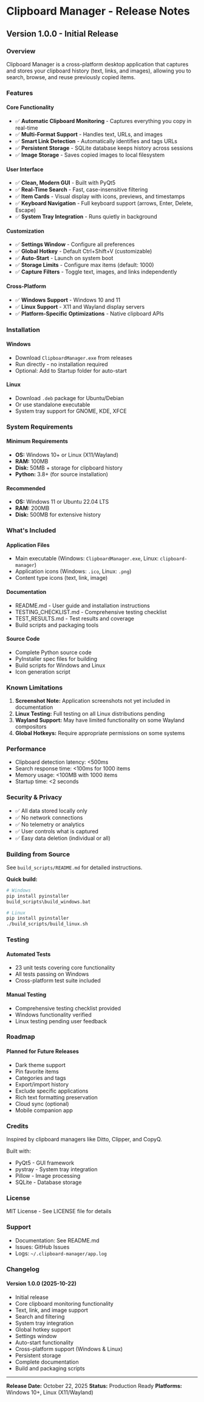 # Clipboard Manager - Release Notes

## Version 1.0.0 - Initial Release

### Overview

Clipboard Manager is a cross-platform desktop application that captures and stores your clipboard history (text, links, and images), allowing you to search, browse, and reuse previously copied items.

### Features

#### Core Functionality
- ✅ **Automatic Clipboard Monitoring** - Captures everything you copy in real-time
- ✅ **Multi-Format Support** - Handles text, URLs, and images
- ✅ **Smart Link Detection** - Automatically identifies and tags URLs
- ✅ **Persistent Storage** - SQLite database keeps history across sessions
- ✅ **Image Storage** - Saves copied images to local filesystem

#### User Interface
- ✅ **Clean, Modern GUI** - Built with PyQt5
- ✅ **Real-Time Search** - Fast, case-insensitive filtering
- ✅ **Item Cards** - Visual display with icons, previews, and timestamps
- ✅ **Keyboard Navigation** - Full keyboard support (arrows, Enter, Delete, Escape)
- ✅ **System Tray Integration** - Runs quietly in background

#### Customization
- ✅ **Settings Window** - Configure all preferences
- ✅ **Global Hotkey** - Default Ctrl+Shift+V (customizable)
- ✅ **Auto-Start** - Launch on system boot
- ✅ **Storage Limits** - Configure max items (default: 1000)
- ✅ **Capture Filters** - Toggle text, images, and links independently

#### Cross-Platform
- ✅ **Windows Support** - Windows 10 and 11
- ✅ **Linux Support** - X11 and Wayland display servers
- ✅ **Platform-Specific Optimizations** - Native clipboard APIs

### Installation

#### Windows
- Download `ClipboardManager.exe` from releases
- Run directly - no installation required
- Optional: Add to Startup folder for auto-start

#### Linux
- Download `.deb` package for Ubuntu/Debian
- Or use standalone executable
- System tray support for GNOME, KDE, XFCE

### System Requirements

#### Minimum Requirements
- **OS:** Windows 10+ or Linux (X11/Wayland)
- **RAM:** 100MB
- **Disk:** 50MB + storage for clipboard history
- **Python:** 3.8+ (for source installation)

#### Recommended
- **OS:** Windows 11 or Ubuntu 22.04 LTS
- **RAM:** 200MB
- **Disk:** 500MB for extensive history

### What's Included

#### Application Files
- Main executable (Windows: `ClipboardManager.exe`, Linux: `clipboard-manager`)
- Application icons (Windows: `.ico`, Linux: `.png`)
- Content type icons (text, link, image)

#### Documentation
- README.md - User guide and installation instructions
- TESTING_CHECKLIST.md - Comprehensive testing checklist
- TEST_RESULTS.md - Test results and coverage
- Build scripts and packaging tools

#### Source Code
- Complete Python source code
- PyInstaller spec files for building
- Build scripts for Windows and Linux
- Icon generation script

### Known Limitations

1. **Screenshot Note:** Application screenshots not yet included in documentation
2. **Linux Testing:** Full testing on all Linux distributions pending
3. **Wayland Support:** May have limited functionality on some Wayland compositors
4. **Global Hotkeys:** Require appropriate permissions on some systems

### Performance

- Clipboard detection latency: <500ms
- Search response time: <100ms for 1000 items
- Memory usage: <100MB with 1000 items
- Startup time: <2 seconds

### Security & Privacy

- ✅ All data stored locally only
- ✅ No network connections
- ✅ No telemetry or analytics
- ✅ User controls what is captured
- ✅ Easy data deletion (individual or all)

### Building from Source

See `build_scripts/README.md` for detailed instructions.

**Quick build:**
```bash
# Windows
pip install pyinstaller
build_scripts\build_windows.bat

# Linux
pip install pyinstaller
./build_scripts/build_linux.sh
```

### Testing

#### Automated Tests
- 23 unit tests covering core functionality
- All tests passing on Windows
- Cross-platform test suite included

#### Manual Testing
- Comprehensive testing checklist provided
- Windows functionality verified
- Linux testing pending user feedback

### Roadmap

#### Planned for Future Releases
- Dark theme support
- Pin favorite items
- Categories and tags
- Export/import history
- Exclude specific applications
- Rich text formatting preservation
- Cloud sync (optional)
- Mobile companion app

### Credits

Inspired by clipboard managers like Ditto, Clipper, and CopyQ.

Built with:
- PyQt5 - GUI framework
- pystray - System tray integration
- Pillow - Image processing
- SQLite - Database storage

### License

MIT License - See LICENSE file for details

### Support

- Documentation: See README.md
- Issues: GitHub Issues
- Logs: `~/.clipboard-manager/app.log`

### Changelog

#### Version 1.0.0 (2025-10-22)
- Initial release
- Core clipboard monitoring functionality
- Text, link, and image support
- Search and filtering
- System tray integration
- Global hotkey support
- Settings window
- Auto-start functionality
- Cross-platform support (Windows & Linux)
- Persistent storage
- Complete documentation
- Build and packaging scripts

---

**Release Date:** October 22, 2025
**Status:** Production Ready
**Platforms:** Windows 10+, Linux (X11/Wayland)
